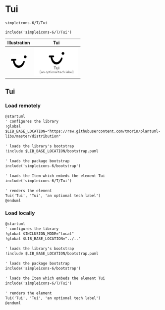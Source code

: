 # Tui


```text
simpleicons-6/T/Tui
```

```text
include('simpleicons-6/T/Tui')
```



| Illustration | Tui |
| :---: | :---: |
| ![illustration for Illustration](../../simpleicons-6/T/Tui.png) | ![illustration for Tui](../../simpleicons-6/T/Tui.Local.png) |




## Tui

### Load remotely
```plantuml
@startuml
' configures the library
!global $LIB_BASE_LOCATION="https://raw.githubusercontent.com/tmorin/plantuml-libs/master/distribution"

' loads the library's bootstrap
!include $LIB_BASE_LOCATION/bootstrap.puml

' loads the package bootstrap
include('simpleicons-6/bootstrap')

' loads the Item which embeds the element Tui
include('simpleicons-6/T/Tui')

' renders the element
Tui('Tui', 'Tui', 'an optional tech label')
@enduml
```

### Load locally
```plantuml
@startuml
' configures the library
!global $INCLUSION_MODE="local"
!global $LIB_BASE_LOCATION="../.."

' loads the library's bootstrap
!include $LIB_BASE_LOCATION/bootstrap.puml

' loads the package bootstrap
include('simpleicons-6/bootstrap')

' loads the Item which embeds the element Tui
include('simpleicons-6/T/Tui')

' renders the element
Tui('Tui', 'Tui', 'an optional tech label')
@enduml
```

